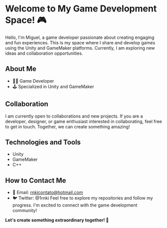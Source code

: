 # Welcome to My Game Development Space! 🎮

Hello, I'm Miguel, a game developer passionate about creating engaging and fun experiences. This is my space where I share and develop games using the Unity and GameMaker platforms. Currently, I am exploring new ideas and collaboration opportunities.

## About Me

- 👨‍💻 Game Developer
- 🕹️ Specialized in Unity and GameMaker

## Collaboration

I am currently open to collaborations and new projects. If you are a developer, designer, or game enthusiast interested in collaborating, feel free to get in touch. Together, we can create something amazing!

## Technologies and Tools

- Unity
- GameMaker
- C++

## How to Contact Me

- 📧 Email: rnkicontato@hotmail.com
- 🐦 Twitter: @1rnki
Feel free to explore my repositories and follow my progress. I'm excited to connect with the game development community!

**Let's create something extraordinary together! 🚀**
